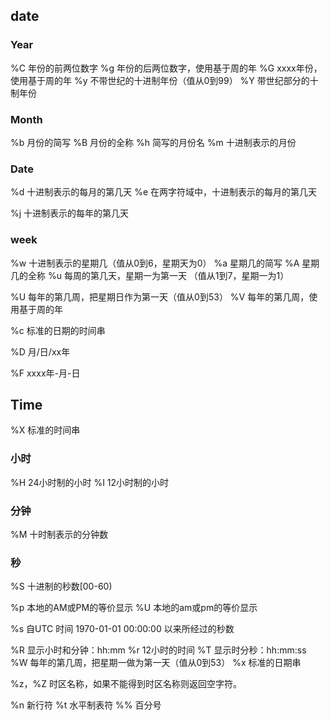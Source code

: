 ## date
### Year
%C 年份的前两位数字
%g 年份的后两位数字，使用基于周的年
%G xxxx年份，使用基于周的年
%y 不带世纪的十进制年份（值从0到99）
%Y 带世纪部分的十制年份

### Month
%b 月份的简写
%B 月份的全称
%h 简写的月份名
%m 十进制表示的月份

### Date
%d 十进制表示的每月的第几天
%e 在两字符域中，十进制表示的每月的第几天


%j 十进制表示的每年的第几天

### week
%w 十进制表示的星期几（值从0到6，星期天为0）
%a 星期几的简写
%A 星期几的全称
%u 每周的第几天，星期一为第一天 （值从1到7，星期一为1）

%U 每年的第几周，把星期日作为第一天（值从0到53）
%V 每年的第几周，使用基于周的年

%c 标准的日期的时间串


%D 月/日/xx年

%F xxxx年-月-日



## Time
%X 标准的时间串


### 小时
%H 24小时制的小时
%I 12小时制的小时


### 分钟
%M 十时制表示的分钟数


### 秒
%S 十进制的秒数[00-60)

%p 本地的AM或PM的等价显示
%U 本地的am或pm的等价显示

%s 自UTC 时间 1970-01-01 00:00:00 以来所经过的秒数

%R 显示小时和分钟：hh:mm
%r 12小时的时间
%T 显示时分秒：hh:mm:ss
%W 每年的第几周，把星期一做为第一天（值从0到53）
%x 标准的日期串

%z，%Z 时区名称，如果不能得到时区名称则返回空字符。



%n 新行符
%t 水平制表符
%% 百分号
